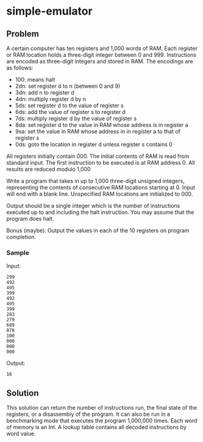# simple-emulator

## Problem

A certain computer has ten registers and 1,000 words of RAM. Each register or RAM location holds a three-digit integer between 0 and 999. Instructions are encoded as three-digit integers and stored in RAM. The encodings are as follows:

- 100: means halt
- 2dn: set register d to n (between 0 and 9)
- 3dn: add n to register d
- 4dn: multiply register d by n
- 5ds: set register d to the value of register s
- 6ds: add the value of register s to register d
- 7ds: multiply register d by the value of register s
- 8da: set register d to the value in RAM whose address is in register a
- 9sa: set the value in RAM whose address in in register a to that of register s
- 0ds: goto the location in register d unless register s contains 0

All registers initially contain 000. The initial contents of RAM is read from standard input. The first instruction to be executed is at RAM address 0. All results are reduced modulo 1,000

Write a program that takes in up to 1,000 three-digit unsigned integers, representing the contents of consecutive RAM locations starting at 0. Input will end with a blank line. Unspecified RAM locations are initialized to 000.

Output should be a single integer which is the number of instructions executed up to and including the halt instruction. You may assume that the program does halt.

Bonus (maybe): Output the values in each of the 10 registers on program completion.

### Sample

Input:

```
299
492
495
399
492
495
399
283
279
689
078
100
000
000
000
```
 
Output:

```
16
```

## Solution

This solution can return the number of instructions run, the final state of the registers, or a disassembly of the program. It can also be run in a benchmarking mode that executes the program 1,000,000 times. Each word of memory is an Int. A lookup table contains all decoded instructions by word value.

